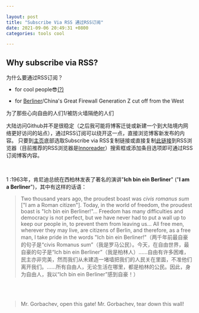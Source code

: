```yaml
---

layout: post
title: "Subscribe Via RSS 通过RSS订阅"
date: 2021-09-06 20:49:31 +0800
categories: tools cool

---
```


## Why subscribe via RSS?

为什么要通过RSS订阅？

- for cool people😎[(?)](https://ncase.me/rss/) 

- for [Berliner](https://en.wikipedia.org/wiki/Ich_bin_ein_Berliner)/China's Great Firewall Generation Z cut off from the West

为了那些心向自由的人们1/被防火墙隔绝的人们

大陆访问Github并不是很稳定（之后我可能将博客迁徙或新建一个到大陆境内网络更好访问的站点），通过RSS订阅可以绕开这一点，直接浏览博客新发布的内容。
只要到[主页](https://finalfantasy27.github.io/)底部选取Subscribe via RSS复制链接或直接复制[此链接](https://finalfantasy27.github.io/feed.xml)到RSS浏览器（目前推荐的RSS浏览器是[Innoreader](https://www.innoreader.com/)）搜索框或添加条目选项即可通过RSS订阅博客内容。

<br/>

1 :1963年，肯尼迪总统在西柏林发表了著名的演讲"**Ich bin ein Berliner**" ("**I am a Berliner**")，其中有这样的话语：

  > Two thousand years ago, the proudest boast was *civis romanus sum* ["I am a Roman citizen"]. Today, in the world of freedom, the proudest boast is "Ich bin ein Berliner!"... Freedom has many difficulties and democracy is not perfect, but we have never had to put a wall up to keep our people in, to prevent them from leaving us... All free men, wherever they may live, are citizens of Berlin, and therefore, as a free man, I take pride in the words "Ich bin ein Berliner!"（两千年前最自豪的句子是“civis Romanus sum”（我是罗马公民）。今天，在自由世界，最自豪的句子是“Ich bin ein Berliner”（我是柏林人）……自由有许多困难，民主亦非完美，然而我们从未建造一堵墙把我们的人民关在里面，不准他们离开我们。……所有自由人，无论生活在哪里，都是柏林的公民。因此，身为自由人，我以“Ich bin ein Berliner”感到自豪！）

<br/>

<br/>

> Mr. Gorbachev, open this gate! Mr. Gorbachev, tear down this wall!
